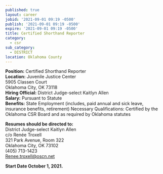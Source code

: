 ```yaml
---
published: true
layout: career
jobid: '2021-09-01 09:19 -0500'
publish: '2021-09-01 09:19 -0500'
expire: '2021-09-01 09:19 -0500'
title: Certified Shorthand Reporter
category:
  - csr
sub_category:
  - DISTRICT
location: Oklahoma County
---
```

**Position:** Certified Shorthand Reporter  
**Location:** Juvenile Justice Center  
5905 Classen Court  
Oklahoma City, OK 73118  
**Hiring Official:** District Judge-select Kaitlyn Allen  
**Salary:** Pursuant to Statute  
**Benefits:** State Employment (includes, paid annual and sick leave, insurance benefits, retirement)
Necessary Qualifications: Certified by the Oklahoma CSR Board and as required by Oklahoma statutes

**Resumes should be directed to:**  
District Judge-select Kaitlyn Allen  
c/o Renée Troxell  
321 Park Avenue, Room 322  
Oklahoma City, OK  73102  
(405) 713-1423  
[Renee.troxell@oscn.net](mailto:Renee.troxell@oscn.net)

**Start Date October 1, 2021.**
